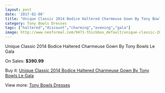 ```yaml
---
layout: post
date: '2017-02-08'
title: "Unique Classic 2014 Bodice Haltered Charmeuse Gown By Tony Bowls Le Gala"
category: Tony Bowls Dresses
tags: ["haltered","discount","charming","evening","gala"]
image: http://www.neoformal.com/9471-thickbox_default/unique-classic-2014-bodice-haltered-charmeuse-gown-by-tony-bowls-le-gala.jpg
---
```

Unique Classic 2014 Bodice Haltered Charmeuse Gown By Tony Bowls Le Gala

On Sales: **$390.99**
<a href="https://www.neoformal.com/en/tony-bowls-dresses/3271-unique-classic-2014-bodice-haltered-charmeuse-gown-by-tony-bowls-le-gala.html"><amp-img layout="responsive" width="600" height="600" src="//www.neoformal.com/9471-thickbox_default/unique-classic-2014-bodice-haltered-charmeuse-gown-by-tony-bowls-le-gala.jpg" alt="Unique Classic 2014 Bodice Haltered Charmeuse Gown By Tony Bowls Le Gala 0" /></a>
<a href="https://www.neoformal.com/en/tony-bowls-dresses/3271-unique-classic-2014-bodice-haltered-charmeuse-gown-by-tony-bowls-le-gala.html"><amp-img layout="responsive" width="600" height="600" src="//www.neoformal.com/9475-thickbox_default/unique-classic-2014-bodice-haltered-charmeuse-gown-by-tony-bowls-le-gala.jpg" alt="Unique Classic 2014 Bodice Haltered Charmeuse Gown By Tony Bowls Le Gala 1" /></a>
<a href="https://www.neoformal.com/en/tony-bowls-dresses/3271-unique-classic-2014-bodice-haltered-charmeuse-gown-by-tony-bowls-le-gala.html"><amp-img layout="responsive" width="600" height="600" src="//www.neoformal.com/9474-thickbox_default/unique-classic-2014-bodice-haltered-charmeuse-gown-by-tony-bowls-le-gala.jpg" alt="Unique Classic 2014 Bodice Haltered Charmeuse Gown By Tony Bowls Le Gala 2" /></a>
<a href="https://www.neoformal.com/en/tony-bowls-dresses/3271-unique-classic-2014-bodice-haltered-charmeuse-gown-by-tony-bowls-le-gala.html"><amp-img layout="responsive" width="600" height="600" src="//www.neoformal.com/9473-thickbox_default/unique-classic-2014-bodice-haltered-charmeuse-gown-by-tony-bowls-le-gala.jpg" alt="Unique Classic 2014 Bodice Haltered Charmeuse Gown By Tony Bowls Le Gala 3" /></a>
<a href="https://www.neoformal.com/en/tony-bowls-dresses/3271-unique-classic-2014-bodice-haltered-charmeuse-gown-by-tony-bowls-le-gala.html"><amp-img layout="responsive" width="600" height="600" src="//www.neoformal.com/9472-thickbox_default/unique-classic-2014-bodice-haltered-charmeuse-gown-by-tony-bowls-le-gala.jpg" alt="Unique Classic 2014 Bodice Haltered Charmeuse Gown By Tony Bowls Le Gala 4" /></a>

Buy it: [Unique Classic 2014 Bodice Haltered Charmeuse Gown By Tony Bowls Le Gala](https://www.neoformal.com/en/tony-bowls-dresses/3271-unique-classic-2014-bodice-haltered-charmeuse-gown-by-tony-bowls-le-gala.html "Unique Classic 2014 Bodice Haltered Charmeuse Gown By Tony Bowls Le Gala")

View more: [Tony Bowls Dresses](https://www.neoformal.com/en/33-tony-bowls-dresses "Tony Bowls Dresses")
